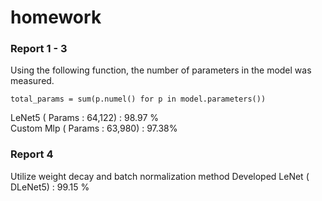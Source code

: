 # homework
### Report 1 - 3
Using the following function, the number of parameters in the model was measured.

~~~
total_params = sum(p.numel() for p in model.parameters())
~~~

LeNet5 ( Params : 64,122) : 98.97 %  
Custom Mlp ( Params : 63,980) : 97.38%



### Report 4
Utilize weight decay and batch normalization method
Developed LeNet ( DLeNet5) : 99.15 %

